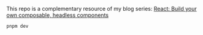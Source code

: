 This repo is a complementary resource of my blog series: [React: Build your own composable, headless components]()

```
pnpm dev
```

